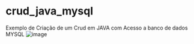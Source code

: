 # crud_java_mysql
Exemplo de Criação de um Crud em JAVA com Acesso a banco de dados MYSQL
![image](https://github.com/user-attachments/assets/723ee72e-3d79-4455-8689-8d953e1e4e66)
